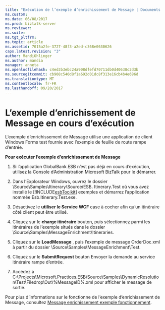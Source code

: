 ```yaml
---
title: "Exécution de l’exemple d’enrichissement de Message | Documents Microsoft"
ms.custom: 
ms.date: 06/08/2017
ms.prod: biztalk-server
ms.reviewer: 
ms.suite: 
ms.tgt_pltfrm: 
ms.topic: article
ms.assetid: 7015a2fe-3727-48f3-a2ed-c368e0630626
caps.latest.revision: "3"
author: MandiOhlinger
ms.author: mandia
manager: anneta
ms.openlocfilehash: c4ed3b3ebc24a908dfefd70711db0d40638c2d3b
ms.sourcegitcommit: cb908c540d8f1a692d01dc8f313e16cb4b4e696d
ms.translationtype: MT
ms.contentlocale: fr-FR
ms.lasthandoff: 09/20/2017
---
```

# <a name="running-the-message-enrichment-sample"></a>L’exemple d’enrichissement de Message en cours d’exécution
L’exemple d’enrichissement de Message utilise une application de client Windows Forms test fournie avec l’exemple de feuille de route rampe d’entrée.  
  
 **Pour exécuter l’exemple d’enrichissement de Message**  
  
1.  Si l’application GlobalBank.ESB n’est pas déjà en cours d’exécution, utilisez la Console d’Administration Microsoft BizTalk pour le démarrer.  
  
2.  Dans l’Explorateur Windows, ouvrez le dossier \Source\Samples\Itinerary\Source\ESB. Itinerary.Test où vous avez installé le [!INCLUDE[esbToolkit](../includes/esbtoolkit-md.md)] exemples et démarrez l’application nommée Esb.Itinerary.Test.exe.  
  
3.  Désactivez le **utiliser le Service WCF** case à cocher afin qu’un itinéraire côté client peut être utilisé.  
  
4.  Cliquez sur le **charge itinéraire** bouton, puis sélectionnez parmi les itinéraires de l’exemple situés dans le dossier \Source\Samples\MessageEnrichment\Itineraries.  
  
5.  Cliquez sur le **LoadMessage** , puis l’exemple de message OrderDoc.xml à partir du dossier \Source\Samples\MessageEnrichment\Test\.  
  
6.  Cliquez sur le **SubmitRequest** bouton Envoyer la demande au service itinéraire rampe d’entrée.  
  
7.  Accédez à C:\Projects\Microsoft.Practices.ESB\Source\Samples\DynamicResolution\Test\Filedrop\Out\\%MessageID%.xml pour afficher le message de sortie.  
  
 Pour plus d’informations sur le fonctionne de l’exemple d’enrichissement de Message, consultez [Message enrichissement exemple fonctionnement](../esb-toolkit/how-the-message-enrichment-sample-works.md).